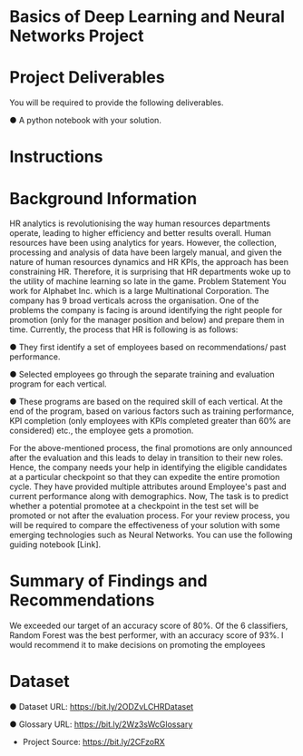 # Basics of Deep Learning and Neural Networks Project
# Project Deliverables

You will be required to provide the following deliverables.

● A python notebook with your solution.

# Instructions
# Background Information

HR analytics is revolutionising the way human resources departments operate, leading
to higher efficiency and better results overall. Human resources have been using
analytics for years. However, the collection, processing and analysis of data have been
largely manual, and given the nature of human resources dynamics and HR KPIs, the
approach has been constraining HR. Therefore, it is surprising that HR departments
woke up to the utility of machine learning so late in the game.
Problem Statement
You work for Alphabet Inc. which is a large Multinational Corporation. The company has
9 broad verticals across the organisation. One of the problems the company is facing is
around identifying the right people for promotion (only for the manager position and
below) and prepare them in time.
Currently, the process that HR is following is as follows:


● They first identify a set of employees based on recommendations/ past
performance.

● Selected employees go through the separate training and evaluation program for
each vertical.

● These programs are based on the required skill of each vertical. At the end of the
program, based on various factors such as training performance, KPI completion
(only employees with KPIs completed greater than 60% are considered) etc., the
employee gets a promotion.


For the above-mentioned process, the final promotions are only announced after the
evaluation and this leads to delay in transition to their new roles. Hence, the company
needs your help in identifying the eligible candidates at a particular checkpoint so that
they can expedite the entire promotion cycle.
They have provided multiple attributes around Employee's past and current performance
along with demographics. Now, The task is to predict whether a potential promotee at a
checkpoint in the test set will be promoted or not after the evaluation process. For your
review process, you will be required to compare the effectiveness of your solution with
some emerging technologies such as Neural Networks.
You can use the following guiding notebook [Link].


# Summary of Findings and Recommendations
We exceeded our target of an accuracy score of 80%. Of the 6 classifiers, Random Forest was the best performer, with an accuracy score of 93%. I would recommend it to make decisions on promoting the employees


# Dataset

● Dataset URL: https://bit.ly/2ODZvLCHRDataset

● Glossary URL: https://bit.ly/2Wz3sWcGlossary

* Project Source: https://bit.ly/2CFzoRX
